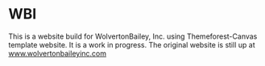 # WBI
This is a website build for WolvertonBailey, Inc. using Themeforest-Canvas template website. 
It is a work in progress. 
The original website is still up at www.wolvertonbaileyinc.com
